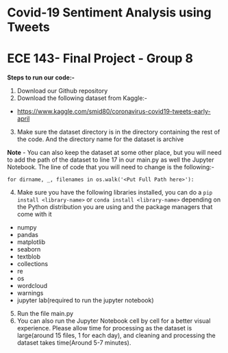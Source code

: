 # Covid-19 Sentiment Analysis using Tweets
# ECE 143- Final Project - Group 8

**Steps to run our code:-**
1. Download our Github repository
2. Download the following dataset from Kaggle:- 
- https://www.kaggle.com/smid80/coronavirus-covid19-tweets-early-april
3. Make sure the dataset directory is in the directory containing the rest of the code. And the directory name for the dataset is archive

**Note** - You can also keep the dataset at some other place, but you will need to add the path of the dataset to line 17 in our main.py as well the Jupyter Notebook. The line of code that you will need to change is the following:-

```for dirname, _, filenames in os.walk('<Put Full Path here>'):```

4. Make sure you have the following libraries installed, you can do a ```pip install <library-name>``` or ```conda install <library-name>``` depending on the Python distribution you are using and the package managers that come with it

- numpy
- pandas
- matplotlib
- seaborn
- textblob
- collections
- re
- os
- wordcloud
- warnings
- jupyter lab(required to run the jupyter notebook)
  
5. Run the file main.py
6. You can also run the Jupyter Notebook cell by cell for a better visual experience. Please allow time for processing as the dataset is large(around 15 files, 1 for each day), and cleaning and processing the dataset takes time(Around 5-7 minutes).
